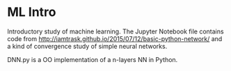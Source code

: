 ML Intro
========

Introductory study of machine learning. The Jupyter Notebook file contains code from
http://iamtrask.github.io/2015/07/12/basic-python-network/ and a kind of convergence study of simple neural networks.

DNN.py is a OO implementation of a n-layers NN in Python.
